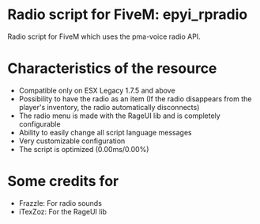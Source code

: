 # Radio script for FiveM: epyi_rpradio
Radio script for FiveM which uses the pma-voice radio API.

# Characteristics of the resource
- Compatible only on ESX Legacy 1.7.5 and above
- Possibility to have the radio as an item (If the radio disappears from the player's inventory, the radio automatically disconnects)
- The radio menu is made with the RageUI lib and is completely configurable
- Ability to easily change all script language messages
- Very customizable configuration
- The script is optimized (0.00ms/0.00%)

# Some credits for
- Frazzle: For radio sounds
- iTexZoz: For the RageUI lib